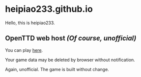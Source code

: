 # heipiao233.github.io
Hello, this is heipiao233.
## OpenTTD web host *(Of course, unofficial)*
You can play [here](https://heipiao233.github.io/OpenTTD-webhost/openttd.html).

Your game data may be deleted by browser without notification.

Again, unofficial. The game is built without change.

